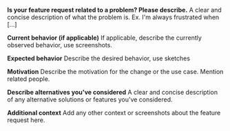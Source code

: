 **Is your feature request related to a problem? Please describe.**
A clear and concise description of what the problem is. Ex. I'm always frustrated when [...]

**Current behavior (if applicable)**
If applicable, describe the currently observed behavior, use screenshots. 

**Expected behavior**
Describe the desired behavior, use sketches

**Motivation**
 Describe the motivation for the change or the use case. Mention related people.

**Describe alternatives you've considered**
A clear and concise description of any alternative solutions or features you've considered.

**Additional context**
Add any other context or screenshots about the feature request here.
